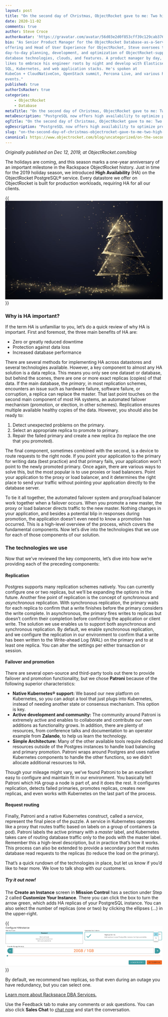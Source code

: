 ```yaml
---
layout: post
title: "On the second day of Christmas, ObjectRocket gave to me: Two high-availability PostgresSQL replicas"
date: 2020-11-02
comments: true
author: Steve Croce
authorAvatar: 'https://gravatar.com/avatar/56d03e2d0f853cff39c129cab3761d49'
bio: "As Senior Product Manager for the ObjectRocket Database-as-a-Service
offering and Head of User Experience for ObjectRocket, Steve oversees the
day-to-day planning, development, and optimization of ObjectRocket-supported
database technologies, clouds, and features. A product manager by day, he still
likes to embrace his engineer roots by night and develop with Elasticsearch,
SQL, Kubernetes, and web application stacks. He's spoken at
KubeCon + CloudNativeCon, OpenStack summit, Percona Live, and various Rackspace
events."
published: true
authorIsRacker: true
categories:
    - ObjectRocket
    - Database
metaTitle: "On the second day of Christmas, ObjectRocket gave to me: Two high-availability PostgresSQL replicas"
metaDescription: "PostgreSQL now offers high availability to optimize production workloads."
ogTitle: "On the second day of Christmas, ObjectRocket gave to me: Two high-availability PostgresSQL replicas"
ogDescription: "PostgreSQL now offers high availability to optimize production workloads."
slug: "on-the-second-day-of-christmas-objectrocket-gave-to-me-two-high-availability-postgresql-replicas"
canonical: https://www.objectrocket.com/blog/uncategorized/on-the-second-day-of-christmas-objectrocket-gave-to-me-two-ha-postgres-replicas/
---
```


*Originally published on Dec 12, 2019, at ObjectRocket.com/blog*

The holidays are coming, and this season marks a one-year anniversary of an important milestone in the Rackspace ObjectRocket history.
Just in time for the 2019 holiday season, we introduced **High Availability** (HA) on the ObjectRocket PostgreSQL&reg; service. Every
datastore we offer on ObjectRocket is built for production workloads, requiring HA for all our clients.

<!--more-->

{{<img src="picture1.jpg" title="" alt="">}}

### Why is HA important? 

If the term *HA* is unfamiliar to you, let’s do a quick review of why HA is important. First and foremost, the three main benefits of HA are:

+ Zero or greatly reduced downtime
+ Protection against data loss
+ Increased database performance

There are several methods for implementing HA across datastores and several technologies available. However, a key component to almost
any HA solution is a data replica. This means you only see one dataset or database, but behind the scenes, there are one or more exact
replicas (copies) of that data. If the main database, the *primary*, in most replication schemes, encounters an issue such as hardware
failure, software failure, or corruption, a replica can replace the master. That last point touches on the second main component of most
HA systems, an automated failover mechanism (promotion, or election, in other schemes). Replication ensures multiple available healthy
copies of the data. However, you should also be ready to:

1. Detect unexpected problems on the primary.
2. Select an appropriate replica to promote to primary.
3. Repair the failed primary and create a new replica (to replace the one that you promoted).

The final component, sometimes combined with the second, is a device to route requests to the right node. If you point your
application to the primary for writing data (best practice) and that primary fails, your application won't point to the newly
promoted primary. Once again, there are various ways to solve this, but the most popular is to use proxies or load balancers.
Point your application to the proxy or load balancer, and it determines the right place to send your traffic without pointing
your application directly to the database server.

To tie it all together, the automated failover system and proxy/load balancer work together when a failover occurs. When you
promote a new master, the proxy or load balancer directs traffic to the new master. Nothing changes in your application, and
besides a potential blip in responses during promotion, the application doesn’t even need to know a promotion has occurred.
This is a high-level overview of the process, which covers the fundamental components. Now let’s dive into the technologies
that we use for each of those components of our solution.

### The technologies we use

Now that we’ve reviewed the key components, let’s dive into how we’re providing each of the preceding components:

#### Replication

Postgres supports many replication schemes natively. You can currently configure one or two replicas, but we’ll be expanding
the options in the future. Another fine point of replication is the concept of *synchronous* and *asynchronous*
replication. With synchronous replication, the primary waits for each replica to confirm that a write finishes before
the primary considers the write complete. In asynchronous, the primary fires writes to replicas but doesn’t confirm their
completion before confirming the application or client write. The solution we use enables us to support both asynchronous
and synchronous replication. By default, we enable synchronous replication, and we configure the replication in our environment
to confirm that a write has been written to the Write-ahead Log (WAL) on the primary and to at least one replica. You can alter
the settings per either transaction or session.

#### Failover and promotion

There are several open-source and third-party tools out there to provide failover and promotion functionality, but
we chose **Patroni** because of the following superior characteristics:

+ **Native Kubernetes&reg; support:** We based our new platform on Kubernetes, so you can adopt a tool that just plugs
  into Kubernetes, instead of needing another state or consensus mechanism. This option is key.
+ **Active development and community:** The community around Patroni is extremely active and enables to collaborate and
  contribute our own additions as functionality grows. In addition, there are plenty of resources, from conference talks
  and documentation to an operator example from **Zalando**, to help us learn the technology.
+ **Simple Architecture:** Many of the other available tools require dedicated resources outside of the Postgres instances
  to handle load balancing and primary promotion. Patroni wraps around Postgres and uses native Kubernetes components to
  handle the other functions, so we didn't allocate additional resources to HA.

Though your mileage might vary, we’ve found Patroni to be an excellent easy to configure and maintain fit in our environment.
You basically tell Patroni which HA group a node is part of, and it does the rest. It configures replication, detects failed
primaries, promotes replicas, creates new replicas, and even works with Kubernetes on the last part of the process.

#### Request routing

Finally, Patroni and a native Kubernetes construct, called a *service*, represent the final piece of the puzzle. A service in
Kubernetes operates like a proxy that routes traffic based on labels on a group of containers (a pod). Patroni labels the active
primary with a *master* label, and Kubernetes takes care of routing database traffic only to the pods with the master label.
Remember this a high-level description, but in practice that’s how it works. This process can also be extended to provide a
secondary port that routes database read requests to the replicas (to reduce the load on the primary).

That’s a quick rundown of the technologies in place, but let us know if you’d like to hear more. We love to talk shop with our customers.

##### Try it out now!

The **Create an Instance** screen in **Mission Control** has a section under Step 2 called **Customize Your Instance**.  There
you can click the box to turn the arrow green, which adds HA replicas of your PostgreSQL instance. You can also select the number
of replicas (one or two) by clicking the ellipses (…) in the upper-right. 

{{<img src="picture2.png" title="" alt="">}}

By default, we recommend two replicas, so that even during an outage you have redundancy, but you can select one.

<a class="cta purple" id="cta" href="https://www.rackspace.com/data/dba-services">Learn more about Rackspace DBA Services.</a>

Use the Feedback tab to make any comments or ask questions. You can also click **Sales Chat** to [chat now](https://www.rackspace.com/) and start the conversation.
